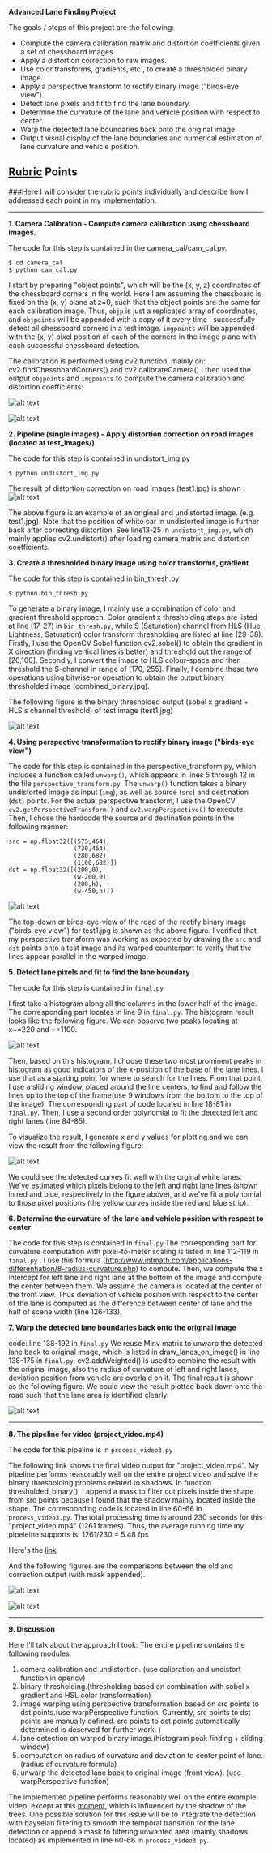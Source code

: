 **Advanced Lane Finding Project**

The goals / steps of this project are the following:

* Compute the camera calibration matrix and distortion coefficients given a set of chessboard images.
* Apply a distortion correction to raw images.
* Use color transforms, gradients, etc., to create a thresholded binary image.
* Apply a perspective transform to rectify binary image ("birds-eye view").
* Detect lane pixels and fit to find the lane boundary.
* Determine the curvature of the lane and vehicle position with respect to center.
* Warp the detected lane boundaries back onto the original image.
* Output visual display of the lane boundaries and numerical estimation of lane curvature and vehicle position.

[//]: # (Image References)

[image1]: ./examples/undistort_output.png "Undistorted"
[image1.5]: ./examples/corner_found.jpg "Corners found"
[image2]: ./figure_1.png "Road image and undistortion"
[image3]: ./output_images/combined_binary_test1.jpg "Binary thresholded output"
[image4]: ./output_images/unwarped.png "Warped binary thresholded output"
[image4.5]: ./output_images/hist1.png "Histogram"
[image5]: ./output_images/detect_lanes_test1.png "Detect lanes"
[image6]: ./output_images/result_test1.jpg "Final Output"
[image7]: ./output_images/correction1.png "Correction 1"
[image8]: ./output_images/correction2.png "Correction 2"
[video1]: ./project_video.mp4 "Video"

## [Rubric](https://review.udacity.com/#!/rubrics/571/view) Points
###Here I will consider the rubric points individually and describe how I addressed each point in my implementation.  

---

**1. Camera Calibration - Compute camera calibration using chessboard images.**

The code for this step is contained in the camera_cal/cam_cal.py.
```
$ cd camera_cal
$ python cam_cal.py
```
I start by preparing "object points", which will be the (x, y, z) coordinates of the chessboard corners in the world. Here I am assuming the chessboard is fixed on the (x, y) plane at z=0, such that the object points are the same for each calibration image.  Thus, `objp` is just a replicated array of coordinates, and `objpoints` will be appended with a copy of it every time I successfully detect all chessboard corners in a test image.  `imgpoints` will be appended with the (x, y) pixel position of each of the corners in the image plane with each successful chessboard detection.  

The calibration is performed using cv2 function, mainly on: cv2.findChessboardCorners() and cv2.calibrateCamera()
I then used the output `objpoints` and `imgpoints` to compute the camera calibration and distortion coefficients: 

![alt text][image1]

![alt text][image1.5]



**2. Pipeline (single images) - Apply distortion correction on road images (located at test_images/)**

The code for this step is contained in undistort_img.py
```
$ python undistort_img.py
```

The result of distortion correction on road images (test1.jpg) is shown :
![alt text][image2]

The above figure is an example of an original and undistorted image. (e.g. test1.jpg). Note that the position of white car in undistorted image is further back after correcting distortion. See line13-25 in ```undistort_img.py```, which mainly applies cv2.undistort() after loading camera matrix and distortion coefficients. 

**3. Create a thresholded binary image using color transforms, gradient**

The code for this step is contained in bin_thresh.py
```
$ python bin_thresh.py
```

To generate a binary image, I mainly use a combination of color and gradient threshold approach. Color gradient x thresholding steps are listed at line (17-27) in ```bin_thresh.py```, while S (Saturation) channel from HLS (Hue, Lightness, Saturation) color transform thresholding are listed at line (29-38).
Firstly, I use the OpenCV Sobel function cv2.sobel() to obtain the gradient in X direction (finding vertical lines is better) and threshold out the range of [20,100].
Secondly, I convert the image to HLS colour-space and then threshold the S-channel in range of [170, 255].
Finally, I combine these two operations using bitwise-or operation to obtain the output binary thresholded image (combined_binary.jpg).

The following figure is the binary thresholded output (sobel x gradient + HLS s channel threshold) of test image (test1.jpg)

![alt text][image3]

**4. Using perspective transformation to rectify binary image ("birds-eye view")**

The code for this step is contained in the perspective_transform.py, which includes a function called `unwarp()`, which appears in lines 5 through 12 in the file `perspective_transform.py`.  The `unwarp()` function takes a binary undistorted image as input  (`img`), as well as source (`src`) and destination (`dst`) points. For the actual perspective transform,  I use the OpenCV `cv2.getPerspectiveTransform()` and `cv2.warpPerspective()` to execute. Then, I chose the hardcode the source and destination points in the following manner:
```
src = np.float32([(575,464),
                  (730,464), 
                  (280,682), 
                  (1100,682)])
dst = np.float32([(200,0),
                  (w-200,0),
                  (200,h),
                  (w-450,h)])
```

![alt text][image4]

The top-down or birds-eye-view of the road of the rectify binary image ("birds-eye view") for test1.jpg is shown as the above figure.
I verified that my perspective transform was working as expected by drawing the `src` and `dst` points onto a test image and its warped counterpart to verify that the lines appear parallel in the warped image.

**5. Detect lane pixels and fit to find the lane boundary**

The code for this step is contained in `final.py`

I first take a histogram along all the columns in the lower half of the image. The corresponding part locates in line 9 in `final.py`. The histogram result looks like the following figure. We can observe two peaks locating at x~=220 and ~=1100.

![alt text][image4.5]

Then, based on this histogram, I choose these two most prominent 
peaks in histogram as good indicators of the x-position of the base 
of the lane lines. I use that as a starting point for where to search for the lines. 
From that point, I use a sliding window, placed around the line centers, 
to find and follow the lines up to the top of the frame(use 9 windows from the bottom to the top of the image). The corresponding part of code located in line 18-81 in `final.py`. Then, I use a second order polynomial to fit 
the detected left and right lanes (line 84-85).

To visualize the result, I generate x and y values for plotting and we can view the result from the following figure:

![alt text][image5]

We could see the detected curves fit well with the orginal white lanes.  We've estimated which pixels belong to the left and right lane lines (shown in red and blue, respectively in the figure above), and we've fit a polynomial to those pixel positions (the yellow curves inside the red and blue strip).

**6. Determine the curvature of the lane and vehicle position with respect to center**

The code for this step is contained in `final.py`
The corresponding part for curvature computation with pixel-to-meter scaling is listed in line 112-119 in `final.py` . I use this formula (http://www.intmath.com/applications-differentiation/8-radius-curvature.php) to compute. Then, we compute the x intercept for left lane and right lane at the bottom of the image and compute the center between them. We assume the camera is located at the center of the front view. Thus deviation of vehicle position with respect to the center of the lane is computed as the difference between center of lane and the half of scene width (line 126-133). 

**7. Warp the detected lane boundaries back onto the original image**

code: line 138-192 in `final.py`
We reuse Minv matrix to unwarp the detected lane back to original image, which is listed in draw_lanes_on_image() in line 138-175 in `final.py`. cv2.addWeighted() is used to combine the result with the original image, also the radius of curvature of left and right lanes, deviation position from vehicle are overlaid on it. The final result is shown as the following figure. We could view the result plotted back down onto the road such that the lane area is identified clearly.

![alt text][image6]


---

**8. The pipeline for video (project_video.mp4)**

The code for this pipeline is in `process_video3.py`

The following link shows the final video output for "project_video.mp4".  My pipeline performs reasonably well on the entire project video and solve the binary thresholding problems related to shadows. In function thresholded_binary(),  I append a mask to filter out pixels inside the shape from src points because I found that the shadow mainly located inside the shape. The corresponding code is located in line 60-66 in `process_video3.py`.  The total processing time is around 230 seconds for this "project_video.mp4" (1261 frames). Thus, the average running time my pipeleine supports is: 1261/230 = 5.48 fps 

Here's the [link](https://youtu.be/4dY3nP8gJUM)

And the following figures are the comparisons between the old and correction output (with mask appended).

![alt text][image7]

![alt text][image8]

---

**9. Discussion**

Here I'll talk about the approach I took: The entire pipeline contains the following modules:
1. camera calibration and undistortion. (use calibration and undistort function in opencv)
2. binary thresholding.(thresholding based on combination with sobel x gradient and HSL color transformation)
3. image warping using perspective transformation based on src points to dst points.(use warpPerspective function. Currently, src points to dst points are manually defined. src points to dst points automatically determined is deserved for further work. )
4. lane detection on warped binary image.(histogram peak finding + sliding window)
5. computation on radius of curvature and deviation to center point of lane. (radius of curvature formula)
6. unwarp the detected lane back to original image (front view). (use warpPerspective function)

The implemented pipeline performs reasonably well on the entire example video, except at this [moment](https://youtu.be/mBHRAK3qlGI?t=41), which is influenced by the shadow of the trees. One possible solution for this issue will be to integrate the detection with bayseian filtering to smooth the temporal transition for the lane detection or append a mask to filtering unwanted area (mainly shadows located) as implemented in line 60-66 in `process_video3.py`.

